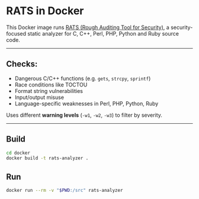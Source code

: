# RATS in Docker

This Docker image runs [RATS (Rough Auditing Tool for Security)](https://github.com/andrew-d/rough-auditing-tool-for-security), a security-focused static analyzer for C, C++, Perl, PHP, Python and Ruby source code.

---

## Checks:

- Dangerous C/C++ functions (e.g. `gets`, `strcpy`, `sprintf`)
- Race conditions like TOCTOU
- Format string vulnerabilities
- Input/output misuse
- Language-specific weaknesses in Perl, PHP, Python, Ruby

Uses different **warning levels** (`-w1`, `-w2`, `-w3`) to filter by severity.

---

## Build

```bash
cd docker
docker build -t rats-analyzer .
```

## Run

```bash
docker run --rm -v "$PWD:/src" rats-analyzer
```
